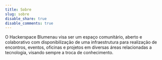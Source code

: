 ```yaml
---
title: Sobre
slug: sobre
disable_share: true
disable_comments: true
---
```


O Hackerspace Blumenau visa ser um espaço comunitário, aberto e colaborativo com disponibilização de uma infraestrutura para realização de encontros, eventos, oficinas e projetos em diversas áreas relacionadas a tecnologia, visando sempre a troca de conhecimento.
